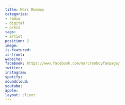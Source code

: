 ```yaml
---
title: Marc Romboy
categories:
- radio
- digital
- press
tags:
- artist
position: 2
image: 
is-featured: 
is-front: 
website: 
facebook: https://www.facebook.com/marcromboyfanpage/
twitter: 
instagram: 
spotify: 
soundcloud: 
youtube: 
apple: 
layout: client
---
```


